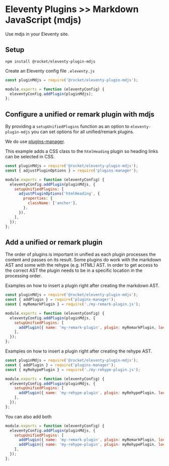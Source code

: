 # Eleventy Plugins >> Markdown JavaScript (mdjs)

Use mdjs in your Eleventy site.

## Setup

```
npm install @rocket/eleventy-plugin-mdjs
```

Create an Eleventy config file `.eleventy.js`

```js
const pluginMdjs = require('@rocket/eleventy-plugin-mdjs');

module.exports = function (eleventyConfig) {
  eleventyConfig.addPlugin(pluginMdjs);
};
```

## Configure a unified or remark plugin with mdjs

By providing a `setupUnifiedPlugins` function as an option to `eleventy-plugin-mdjs` you can set options for all unified/remark plugins.

We do use [plugins-manager](../tools/plugins-manager.md).

This example adds a CSS class to the `htmlHeading` plugin so heading links can be selected in CSS.

```js
const pluginMdjs = require('@rocket/eleventy-plugin-mdjs');
const { adjustPluginOptions } = require('plugins-manager');

module.exports = function (eleventyConfig) {
  eleventyConfig.addPlugin(pluginMdjs, {
    setupUnifiedPlugins: [
      adjustPluginOptions('htmlHeading', {
        properties: {
          className: ['anchor'],
        },
      }),
    ],
  });
};
```

## Add a unified or remark plugin

The order of plugins is important in unified as each plugin processes the content and passes on its result.
Some plugins do work with the markdown AST and some with the rehype (e.g. HTML) AST. In order to get access to the correct AST the plugin needs to be in a specific location in the processing order.

Examples on how to insert a plugin right after creating the markdown AST.

```js
const pluginMdjs = require('@rocket/eleventy-plugin-mdjs');
const { addPlugin } = require('plugins-manager');
const { myRemarkPlugin } = require('./my-remark-plugin.js');

module.exports = function (eleventyConfig) {
  eleventyConfig.addPlugin(pluginMdjs, {
    setupUnifiedPlugins: [
      addPlugin({ name: 'my-remark-plugin', plugin: myRemarkPlugin, location: 'markdown' }),
    ],
  });
};
```

Examples on how to insert a plugin right after creating the rehype AST.

```js
const pluginMdjs = require('@rocket/eleventy-plugin-mdjs');
const { addPlugin } = require('plugins-manager');
const { myRehypePlugin } = require('./my-rehype-plugin.js');

module.exports = function (eleventyConfig) {
  eleventyConfig.addPlugin(pluginMdjs, {
    setupUnifiedPlugins: [
      addPlugin({ name: 'my-rehype-plugin', plugin: myRehypePlugin, location: 'remark2rehype' }),
    ],
  });
};
```

You can also add both

```js
module.exports = function (eleventyConfig) {
  eleventyConfig.addPlugin(pluginMdjs, {
    setupUnifiedPlugins: [
      addPlugin({ name: 'my-remark-plugin', plugin: myRemarkPlugin, location: 'markdown' }),
      addPlugin({ name: 'my-rehype-plugin', plugin: myRehypePlugin, location: 'remark2rehype' }),
    ],
  });
};
```
